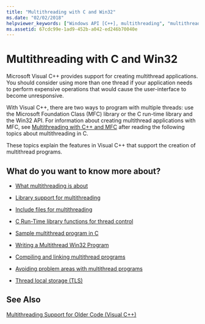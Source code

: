 ```yaml
---
title: "Multithreading with C and Win32"
ms.date: "02/02/2018"
helpviewer_keywords: ["Windows API [C++], multithreading", "multithreading [C++], C and Win32", "Visual C, multithreading", "Win32 applications [C++], multithreading", "threading [C++], C and Win32", "Win32 [C++], multithreading", "threading [C]"]
ms.assetid: 67cdc99e-1ad9-452b-a042-ed246b70040e
---
```

# Multithreading with C and Win32

Microsoft Visual C++ provides support for creating multithread applications. You should consider using more than one thread if your application needs to perform expensive operations that would cause the user-interface to become unresponsive.

With Visual C++, there are two ways to program with multiple threads: use the Microsoft Foundation Class (MFC) library or the C run-time library and the Win32 API. For information about creating multithread applications with MFC, see [Multithreading with C++ and MFC](multithreading-with-cpp-and-mfc.md) after reading the following topics about multithreading in C.

These topics explain the features in Visual C++ that support the creation of multithread programs.

## What do you want to know more about?

- [What multithreading is about](multithread-programs.md)

- [Library support for multithreading](library-support-for-multithreading.md)

- [Include files for multithreading](include-files-for-multithreading.md)

- [C Run-Time library functions for thread control](c-run-time-library-functions-for-thread-control.md)

- [Sample multithread program in C](sample-multithread-c-program.md)

- [Writing a Multithread Win32 Program](writing-a-multithreaded-win32-program.md)

- [Compiling and linking multithread programs](compiling-and-linking-multithread-programs.md)

- [Avoiding problem areas with multithread programs](avoiding-problem-areas-with-multithread-programs.md)

- [Thread local storage (TLS)](thread-local-storage-tls.md)

## See Also

[Multithreading Support for Older Code (Visual C++)](multithreading-support-for-older-code-visual-cpp.md)